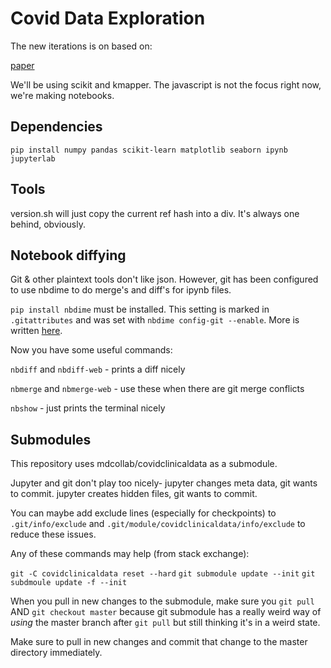 # Covid Data Exploration

The new iterations is on based on:

[paper](http://diglib.eg.org/handle/10.2312/SPBG.SPBG07.091-100)

We'll be using scikit and kmapper. The javascript is not the focus right now, we're making notebooks.

## Dependencies

`pip install numpy pandas scikit-learn matplotlib seaborn ipynb jupyterlab`

## Tools

version.sh will just copy the current ref hash into a div. It's always one behind, obviously.

## Notebook diffying

Git & other plaintext tools don't like json. However, git has been configured to use nbdime to do merge's and diff's for ipynb files.

`pip install nbdime` must be installed. This setting is marked in `.gitattributes` and was set with `nbdime config-git --enable`. More is written [here](https://nbdime.readthedocs.io/en/latest/vcs.html#merge-driver).

Now you have some useful commands:

`nbdiff` and `nbdiff-web` - prints a diff nicely

`nbmerge` and `nbmerge-web` - use these when there are git merge conflicts

`nbshow` - just prints the terminal nicely


## Submodules

This repository uses mdcollab/covidclinicaldata as a submodule.

Jupyter and git don't play too nicely- jupyter changes meta data, git wants to commit. jupyter creates hidden files, git wants to commit. 

You can maybe add exclude lines (especially for checkpoints) to `.git/info/exclude` and `.git/module/covidclinicaldata/info/exclude` to reduce these issues.

Any of these commands may help (from stack exchange):

`git -C covidclinicaldata reset --hard`
`git submodule update --init`
`git subdmoule update -f --init`

When you pull in new changes to the submodule, make sure you `git pull` AND `git checkout master` because git submodule has a really weird way of _using_ the master branch after `git pull` but still thinking it's in a weird state.

Make sure to pull in new changes and commit that change to the master directory immediately.
